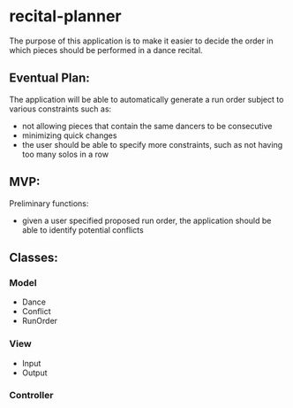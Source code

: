 # recital-planner
The purpose of this application is to make it easier to decide the order in which pieces should be performed in a dance recital.

## Eventual Plan:
The application will be able to automatically generate a run order subject to various constraints such as:
* not allowing pieces that contain the same dancers to be consecutive
* minimizing quick changes
* the user should be able to specify more constraints, such as not having too many solos in a row

## MVP:
Preliminary functions:
* given a user specified proposed run order, the application should be able to identify potential conflicts


## Classes:

### Model
* Dance
* Conflict
* RunOrder

### View
* Input
* Output

### Controller